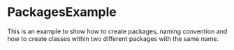 # PackagesExample
This is an example to show how to create packages, naming convention and how to create classes within two different packages with the same name.
